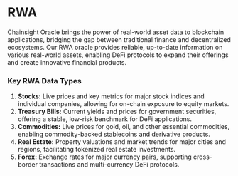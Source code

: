 # RWA

Chainsight Oracle brings the power of real-world asset data to blockchain applications, bridging the gap between traditional finance and decentralized ecosystems. Our RWA oracle provides reliable, up-to-date information on various real-world assets, enabling DeFi protocols to expand their offerings and create innovative financial products.

### Key RWA Data Types

1. **Stocks:** Live prices and key metrics for major stock indices and individual companies, allowing for on-chain exposure to equity markets.
2. **Treasury Bills:** Current yields and prices for government securities, offering a stable, low-risk benchmark for DeFi applications.
3. **Commodities:** Live prices for gold, oil, and other essential commodities, enabling commodity-backed stablecoins and derivative products.
4. **Real Estate:** Property valuations and market trends for major cities and regions, facilitating tokenized real estate investments.
5. **Forex:** Exchange rates for major currency pairs, supporting cross-border transactions and multi-currency DeFi protocols.
